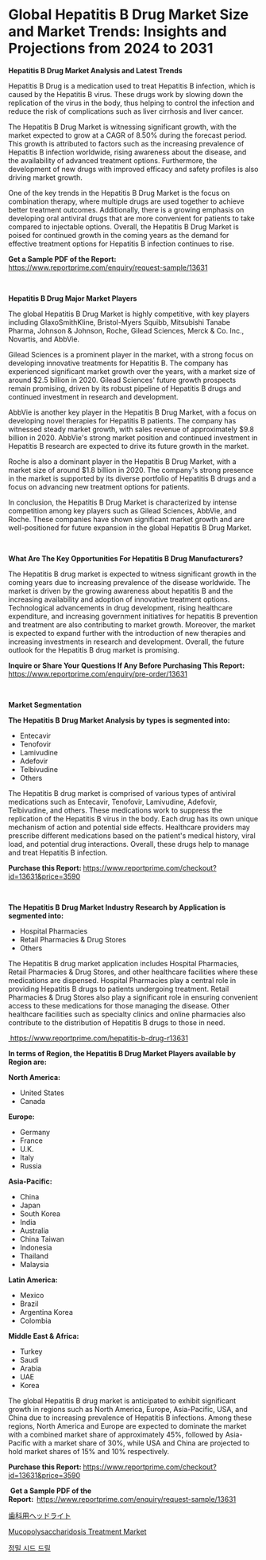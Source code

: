 <p><h1>Global Hepatitis B Drug Market Size and Market Trends: Insights and Projections from 2024 to 2031</h1></p><p><strong>Hepatitis B Drug Market Analysis and Latest Trends</strong></p>
<p><p>Hepatitis B Drug is a medication used to treat Hepatitis B infection, which is caused by the Hepatitis B virus. These drugs work by slowing down the replication of the virus in the body, thus helping to control the infection and reduce the risk of complications such as liver cirrhosis and liver cancer.</p><p>The Hepatitis B Drug Market is witnessing significant growth, with the market expected to grow at a CAGR of 8.50% during the forecast period. This growth is attributed to factors such as the increasing prevalence of Hepatitis B infection worldwide, rising awareness about the disease, and the availability of advanced treatment options. Furthermore, the development of new drugs with improved efficacy and safety profiles is also driving market growth.</p><p>One of the key trends in the Hepatitis B Drug Market is the focus on combination therapy, where multiple drugs are used together to achieve better treatment outcomes. Additionally, there is a growing emphasis on developing oral antiviral drugs that are more convenient for patients to take compared to injectable options. Overall, the Hepatitis B Drug Market is poised for continued growth in the coming years as the demand for effective treatment options for Hepatitis B infection continues to rise.</p></p>
<p><strong>Get a Sample PDF of the Report:&nbsp;</strong> <a href="https://www.reportprime.com/enquiry/request-sample/13631">https://www.reportprime.com/enquiry/request-sample/13631</a></p>
<p>&nbsp;</p>
<p><strong>Hepatitis B Drug Major Market Players</strong></p>
<p><p>The global Hepatitis B Drug Market is highly competitive, with key players including GlaxoSmithKline, Bristol-Myers Squibb, Mitsubishi Tanabe Pharma, Johnson & Johnson, Roche, Gilead Sciences, Merck & Co. Inc., Novartis, and AbbVie.</p><p>Gilead Sciences is a prominent player in the market, with a strong focus on developing innovative treatments for Hepatitis B. The company has experienced significant market growth over the years, with a market size of around $2.5 billion in 2020. Gilead Sciences' future growth prospects remain promising, driven by its robust pipeline of Hepatitis B drugs and continued investment in research and development.</p><p>AbbVie is another key player in the Hepatitis B Drug Market, with a focus on developing novel therapies for Hepatitis B patients. The company has witnessed steady market growth, with sales revenue of approximately $9.8 billion in 2020. AbbVie's strong market position and continued investment in Hepatitis B research are expected to drive its future growth in the market.</p><p>Roche is also a dominant player in the Hepatitis B Drug Market, with a market size of around $1.8 billion in 2020. The company's strong presence in the market is supported by its diverse portfolio of Hepatitis B drugs and a focus on advancing new treatment options for patients.</p><p>In conclusion, the Hepatitis B Drug Market is characterized by intense competition among key players such as Gilead Sciences, AbbVie, and Roche. These companies have shown significant market growth and are well-positioned for future expansion in the global Hepatitis B Drug Market.</p></p>
<p>&nbsp;</p>
<p><strong>What Are The Key Opportunities For Hepatitis B Drug Manufacturers?</strong></p>
<p><p>The Hepatitis B drug market is expected to witness significant growth in the coming years due to increasing prevalence of the disease worldwide. The market is driven by the growing awareness about hepatitis B and the increasing availability and adoption of innovative treatment options. Technological advancements in drug development, rising healthcare expenditure, and increasing government initiatives for hepatitis B prevention and treatment are also contributing to market growth. Moreover, the market is expected to expand further with the introduction of new therapies and increasing investments in research and development. Overall, the future outlook for the Hepatitis B drug market is promising.</p></p>
<p><strong>Inquire or Share Your Questions If Any Before Purchasing This Report:</strong> <a href="https://www.reportprime.com/enquiry/pre-order/13631">https://www.reportprime.com/enquiry/pre-order/13631</a></p>
<p>&nbsp;</p>
<p><strong>Market Segmentation</strong></p>
<p><strong>The Hepatitis B Drug Market Analysis by types is segmented into:</strong></p>
<p><ul><li>Entecavir</li><li>Tenofovir</li><li>Lamivudine</li><li>Adefovir</li><li>Telbivudine</li><li>Others</li></ul></p>
<p><p>The Hepatitis B drug market is comprised of various types of antiviral medications such as Entecavir, Tenofovir, Lamivudine, Adefovir, Telbivudine, and others. These medications work to suppress the replication of the Hepatitis B virus in the body. Each drug has its own unique mechanism of action and potential side effects. Healthcare providers may prescribe different medications based on the patient's medical history, viral load, and potential drug interactions. Overall, these drugs help to manage and treat Hepatitis B infection.</p></p>
<p><strong>Purchase this Report:&nbsp;</strong><a href="https://www.reportprime.com/checkout?id=13631&price=3590">https://www.reportprime.com/checkout?id=13631&price=3590</a></p>
<p>&nbsp;</p>
<p><strong>The Hepatitis B Drug Market Industry Research by Application is segmented into:</strong></p>
<p><ul><li>Hospital Pharmacies</li><li>Retail Pharmacies & Drug Stores</li><li>Others</li></ul></p>
<p><p>The Hepatitis B drug market application includes Hospital Pharmacies, Retail Pharmacies & Drug Stores, and other healthcare facilities where these medications are dispensed. Hospital Pharmacies play a central role in providing Hepatitis B drugs to patients undergoing treatment. Retail Pharmacies & Drug Stores also play a significant role in ensuring convenient access to these medications for those managing the disease. Other healthcare facilities such as specialty clinics and online pharmacies also contribute to the distribution of Hepatitis B drugs to those in need.</p></p>
<p><a href="https://www.reportprime.com/hepatitis-b-drug-r13631">&nbsp;https://www.reportprime.com/hepatitis-b-drug-r13631</a></p>
<p><strong>In terms of Region, the Hepatitis B Drug Market Players available by Region are:</strong></p>
<p>
    <p> <strong> North America: </strong>
        <ul>
            <li>United States</li>
            <li>Canada</li>
        </ul>
        </p> 
    <p> <strong> Europe: </strong>
        <ul>
            <li>Germany</li>
            <li>France</li>
            <li>U.K.</li>
            <li>Italy</li>
            <li>Russia</li>
        </ul>
        </p> 
    <p> <strong> Asia-Pacific: </strong>
        <ul>
            <li>China</li>
            <li>Japan</li>
            <li>South Korea</li>
            <li>India</li>
            <li>Australia</li>
            <li>China Taiwan</li>
            <li>Indonesia</li>
            <li>Thailand</li>
            <li>Malaysia</li>
        </ul>
        </p> 
    <p> <strong> Latin America: </strong>
        <ul>
            <li>Mexico</li>
            <li>Brazil</li>
            <li>Argentina Korea</li>
            <li>Colombia</li>
        </ul>
        </p> 
    <p> <strong> Middle East & Africa: </strong>
        <ul>
            <li>Turkey</li>
            <li>Saudi</li>
            <li>Arabia</li>
            <li>UAE</li>
            <li>Korea</li>
        </ul>
    </p>
    </p>
<p><p>The global Hepatitis B drug market is anticipated to exhibit significant growth in regions such as North America, Europe, Asia-Pacific, USA, and China due to increasing prevalence of Hepatitis B infections. Among these regions, North America and Europe are expected to dominate the market with a combined market share of approximately 45%, followed by Asia-Pacific with a market share of 30%, while USA and China are projected to hold market shares of 15% and 10% respectively.</p></p>
<p><strong>Purchase this Report: </strong><a href="https://www.reportprime.com/checkout?id=13631&price=3590">https://www.reportprime.com/checkout?id=13631&price=3590</a></p>
<p>&nbsp;<strong>Get a Sample PDF of the Report:&nbsp;&nbsp;</strong><a href="https://www.reportprime.com/enquiry/request-sample/13631">https://www.reportprime.com/enquiry/request-sample/13631</a></p>
<p><strong></strong></p>
<p><p><a href="https://github.com/wkuactfdzwizk06/Market-Research-Report-List-1/blob/main/585152724624.md">歯科用ヘッドライト</a></p><p><a href="https://github.com/ChiragRp1/Market-Research-Report-List-4/blob/main/mucopolysaccharidosis-treatment-market.md">Mucopolysaccharidosis Treatment Market</a></p><p><a href="https://github.com/akzkkws047661437/Market-Research-Report-List-1/blob/main/968358922657.md">정밀 시드 드릴</a></p></p>